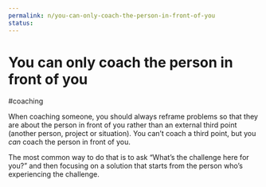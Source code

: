 ```yaml
---
permalink: n/you-can-only-coach-the-person-in-front-of-you
status: 
---
```

# You can only coach the person in front of you

#coaching

When coaching someone, you should always reframe problems so that they are about the person in front of you rather than an external third point (another person, project or situation). You can’t coach a third point, but you _can_ coach the person in front of you.

The most common way to do that is to ask “What’s the challenge here for you?” and then focusing on a solution that starts from the person who’s experiencing the challenge.
